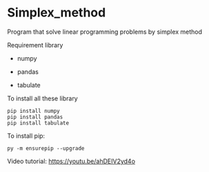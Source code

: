 # Simplex_method
Program that solve linear programming problems by simplex method

Requirement library

- numpy

- pandas

- tabulate

To install all these library
```
pip install numpy
pip install pandas
pip install tabulate
```

To install pip:
```
py -m ensurepip --upgrade
```

Video tutorial: https://youtu.be/ahDEIV2yd4o
